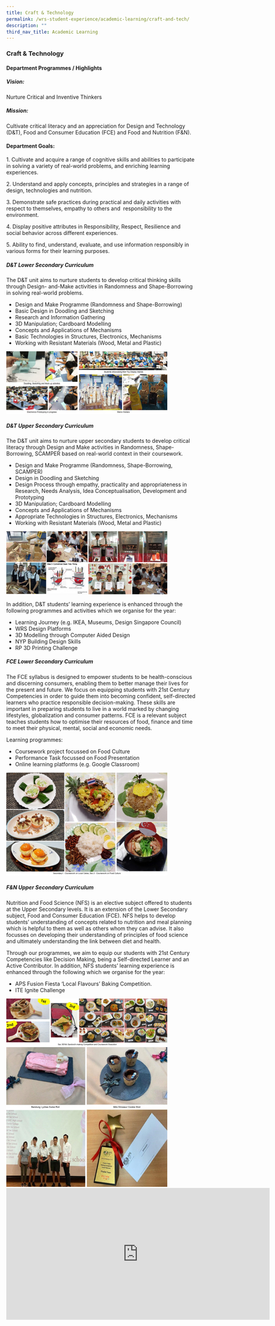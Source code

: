 ```yaml
---
title: Craft & Technology
permalink: /wrs-student-experience/academic-learning/craft-and-tech/
description: ""
third_nav_title: Academic Learning
---
```

### **Craft & Technology**
#### **Department Programmes / Highlights**
##### **Vision:**  
Nurture Critical and Inventive Thinkers

##### **Mission:**  
Cultivate critical literacy and an appreciation for Design and Technology (D&T), Food and Consumer Education (FCE) and Food and Nutrition (F&N).

#### **Department Goals:**
1\. Cultivate and acquire a range of cognitive skills and abilities to participate in solving a variety of real-world problems, and enriching learning experiences.

2\. Understand and apply concepts, principles and strategies in a range of design, technologies and nutrition.

3\. Demonstrate safe practices during practical and daily activities with respect to themselves, empathy to others and  responsibility to the environment.

4\. Display positive attributes in Responsibility, Respect, Resilience and social behavior across different experiences.

5\. Ability to find, understand, evaluate, and use information responsibly in various forms for their learning purposes.

##### **D&T Lower Secondary Curriculum**
The D&T unit aims to nurture students to develop critical thinking skills through Design- and-Make activities in Randomness and Shape-Borrowing in solving real-world problems.

* Design and Make Programme (Randomness and Shape-Borrowing)  
* Basic Design in Doodling and Sketching  
* Research and Information Gathering  
* 3D Manipulation; Cardboard Modelling  
* Concepts and Applications of Mechanisms  
* Basic Technologies in Structures, Electronics, Mechanisms  
* Working with Resistant Materials (Wood, Metal and Plastic)

<img src="/images/cnt.jpg" style="width:85%">

##### **D&T Upper Secondary Curriculum**  
The D&T unit aims to nurture upper secondary students to develop critical literacy through Design and Make activities in Randomness, Shape-Borrowing, SCAMPER based on real-world context in their coursework.

* Design and Make Programme (Randomness, Shape-Borrowing, SCAMPER)  
* Design in Doodling and Sketching  
* Design Process through empathy, practicality and appropriateness in Research, Needs Analysis, Idea Conceptualisation, Development and Prototyping  
* 3D Manipulation; Cardboard Modelling  
* Concepts and Applications of Mechanisms  
* Appropriate Technologies in Structures, Electronics, Mechanisms  
* Working with Resistant Materials (Wood, Metal and Plastic)

<img src="/images/cnt1.jpg" style="width:85%">

In addition, D&T students’ learning experience is enhanced through the following programmes and activities which we organise for the year:

* Learning Journey (e.g. IKEA, Museums, Design Singapore Council)  
* WRS Design Platforms  
* 3D Modelling through Computer Aided Design  
* NYP Building Design Skills  
* RP 3D Printing Challenge

##### **FCE Lower Secondary Curriculum**

The FCE syllabus is designed to empower students to be health-conscious and discerning consumers, enabling them to better manage their lives for the present and future. We focus on equipping students with 21st Century Competencies in order to guide them into becoming confident, self-directed learners who practice responsible decision-making. These skills are important in preparing students to live in a world marked by changing lifestyles, globalization and consumer patterns. FCE is a relevant subject teaches students how to optimise their resources of food, finance and time to meet their physical, mental, social and economic needs.

Learning programmes:  
* Coursework project focussed on Food Culture  
* Performance Task focussed on Food Presentation  
* Online learning platforms (e.g. Google Classroom)

<img src="/images/cnt2.jpg" style="width:85%">

##### **F&N Upper Secondary Curriculum**

Nutrition and Food Science (NFS) is an elective subject offered to students at the Upper Secondary levels. It is an extension of the Lower Secondary subject, Food and Consumer Education (FCE). NFS helps to develop students’ understanding of concepts related to nutrition and meal planning which is helpful to them as well as others whom they can advise. It also focusses on developing their understanding of principles of food science and ultimately understanding the link between diet and health.

Through our programmes, we aim to equip our students with 21st Century Competencies like Decision Making, being a Self-directed Learner and an Active Contributor. In addition, NFS students’ learning experience is enhanced through the following which we organise for the year:

* APS Fusion Fiesta ‘Local Flavours’ Baking Competition.  
* ITE Ignite Challenge

<img src="/images/cnt3.jpg" style="width:85%">

<img src="/images/cnt4.jpg" style="width:85%">

<iframe width="700" height="350" src="https://www.youtube.com/embed/7yLiDcYi8MU" title="C&T" frameborder="0" allow="accelerometer; autoplay; clipboard-write; encrypted-media; gyroscope; picture-in-picture" allowfullscreen></iframe>